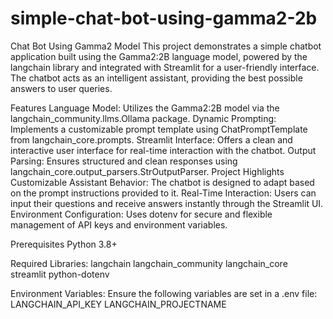 # simple-chat-bot-using-gamma2-2b

Chat Bot Using Gamma2 Model
This project demonstrates a simple chatbot application built using the Gamma2:2B language model, powered by the langchain library and integrated with Streamlit for a user-friendly interface. The chatbot acts as an intelligent assistant, providing the best possible answers to user queries.

Features
Language Model: Utilizes the Gamma2:2B model via the langchain_community.llms.Ollama package.
Dynamic Prompting: Implements a customizable prompt template using ChatPromptTemplate from langchain_core.prompts.
Streamlit Interface: Offers a clean and interactive user interface for real-time interaction with the chatbot.
Output Parsing: Ensures structured and clean responses using langchain_core.output_parsers.StrOutputParser.
Project Highlights
Customizable Assistant Behavior: The chatbot is designed to adapt based on the prompt instructions provided to it.
Real-Time Interaction: Users can input their questions and receive answers instantly through the Streamlit UI.
Environment Configuration: Uses dotenv for secure and flexible management of API keys and environment variables.


Prerequisites
Python 3.8+

Required Libraries:
langchain
langchain_community
langchain_core
streamlit
python-dotenv

Environment Variables: Ensure the following variables are set in a .env file:
LANGCHAIN_API_KEY
LANGCHAIN_PROJECTNAME
